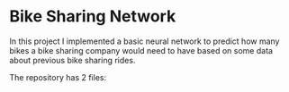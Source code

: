 # Bike Sharing Network

In this project I implemented a basic neural network to predict how many bikes a bike sharing company would need to have based on some data about previous bike sharing rides. 

The repository has 2 files:

